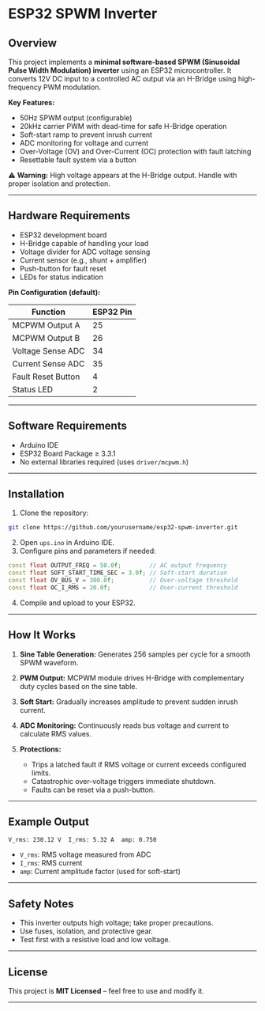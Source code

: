 

# ESP32 SPWM Inverter

## Overview

This project implements a **minimal software-based SPWM (Sinusoidal Pulse Width Modulation) inverter** using an ESP32 microcontroller.
It converts 12V DC input to a controlled AC output via an H-Bridge using high-frequency PWM modulation.

**Key Features:**

* 50Hz SPWM output (configurable)
* 20kHz carrier PWM with dead-time for safe H-Bridge operation
* Soft-start ramp to prevent inrush current
* ADC monitoring for voltage and current
* Over-Voltage (OV) and Over-Current (OC) protection with fault latching
* Resettable fault system via a button

⚠️ **Warning:** High voltage appears at the H-Bridge output. Handle with proper isolation and protection.

---

## Hardware Requirements

* ESP32 development board
* H-Bridge capable of handling your load
* Voltage divider for ADC voltage sensing
* Current sensor (e.g., shunt + amplifier)
* Push-button for fault reset
* LEDs for status indication

**Pin Configuration (default):**

| Function           | ESP32 Pin |
| ------------------ | --------- |
| MCPWM Output A     | 25        |
| MCPWM Output B     | 26        |
| Voltage Sense ADC  | 34        |
| Current Sense ADC  | 35        |
| Fault Reset Button | 4         |
| Status LED         | 2         |

---

## Software Requirements

* Arduino IDE
* ESP32 Board Package ≥ 3.3.1
* No external libraries required (uses `driver/mcpwm.h`)

---

## Installation

1. Clone the repository:

```bash
git clone https://github.com/yourusername/esp32-spwm-inverter.git
```

2. Open `ups.ino` in Arduino IDE.
3. Configure pins and parameters if needed:

```cpp
const float OUTPUT_FREQ = 50.0f;        // AC output frequency
const float SOFT_START_TIME_SEC = 3.0f; // Soft-start duration
const float OV_BUS_V = 380.0f;          // Over-voltage threshold
const float OC_I_RMS = 20.0f;           // Over-current threshold
```

4. Compile and upload to your ESP32.

---

## How It Works

1. **Sine Table Generation:**
   Generates 256 samples per cycle for a smooth SPWM waveform.

2. **PWM Output:**
   MCPWM module drives H-Bridge with complementary duty cycles based on the sine table.

3. **Soft Start:**
   Gradually increases amplitude to prevent sudden inrush current.

4. **ADC Monitoring:**
   Continuously reads bus voltage and current to calculate RMS values.

5. **Protections:**

   * Trips a latched fault if RMS voltage or current exceeds configured limits.
   * Catastrophic over-voltage triggers immediate shutdown.
   * Faults can be reset via a push-button.

---

## Example Output

```
V_rms: 230.12 V  I_rms: 5.32 A  amp: 0.750
```

* `V_rms`: RMS voltage measured from ADC
* `I_rms`: RMS current
* `amp`: Current amplitude factor (used for soft-start)

---

## Safety Notes

* This inverter outputs high voltage; take proper precautions.
* Use fuses, isolation, and protective gear.
* Test first with a resistive load and low voltage.

---

## License

This project is **MIT Licensed** – feel free to use and modify it.

---

